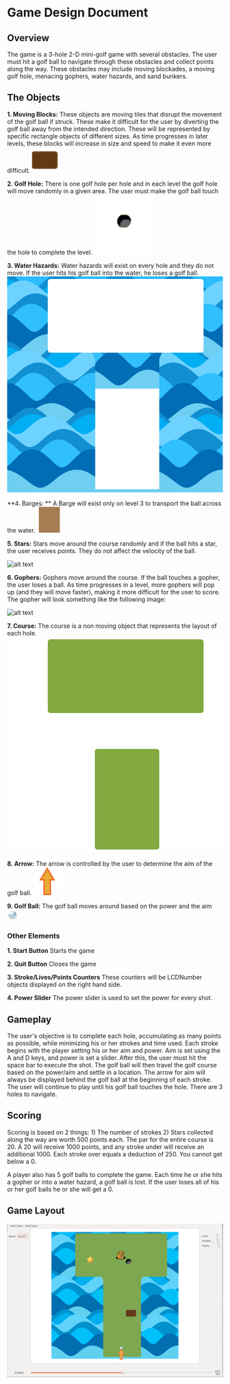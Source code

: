# Game Design Document

## Overview
The game is a 3-hole 2-D mini-golf game with several obstacles. The user must hit a golf ball to navigate through these obstacles and collect points along the way. These obstacles may include moving blockades, a moving golf hole, menacing gophers, water hazards, and sand bunkers. 

## The Objects
**1. Moving Blocks:** These objects are moving tiles that disrupt the movement of the golf ball if struck. These make it difficult for the user by diverting the golf ball away from the intended direction. These will be represented by specific rectangle objects of different sizes. As time progresses in later levels, these blocks will increase in size and speed to make it even more difficult.
![ttrojan](images/box.png "Tile")

**2. Golf Hole:** There is one golf hole per hole and in each level the golf hole will move randomly in a given area. The user must make the golf ball touch the hole to complete the level. 
![ttrojan](images/golfhole.png "Hole")

**3. Water Hazards:** Water hazards will exist on every hole and they do not move. If the user hits his golf ball into the water, he loses a golf ball. 
![ttrojan](images/w3.png "Water")

**4. Barges: ** A Barge will exist only on level 3 to transport the ball across the water. 
![ttrojan](images/barge.png "Barge")

**5. Stars:** Stars move around the course randomly and if the ball hits a star, the user receives points. They do not affect the velocity of the ball.

![alt text](http://aucklandbushirecompany.co.nz/uploads/images/Cartoon-Star.jpg "Star")

**6. Gophers:** Gophers move around the course. If the ball touches a gopher, the user loses a ball. As time progresses in a level, more gophers will pop up (and they will move faster), making it more difficult for the user to score. The gopher will look something like the following image: 

![alt text](http://i361.photobucket.com/albums/oo52/PreschoolThemes/GroundhogCartoon.jpg "Gopher")

**7. Course:** The course is a non moving object that represents the layout of each hole. 
![ttrojan](images/hole3.png "Hole 3")

**8. Arrow:** The arrow is controlled by the user to determine the aim of the golf ball.
![ttrojan](images/arrow.png "Arrow")

**9. Golf Ball:** The golf ball moves around based on the power and the aim
![ttrojan](images/golfball.png "Ball")


### Other Elements
**1. Start Button** Starts the game

**2. Quit Button** Closes the game

**3. Stroke/Lives/Points Counters** These counters will be LCDNumber objects displayed on the right hand side.

**4. Power Slider** The power slider is used to set the power for every shot.

## Gameplay
The user's objective is to complete each hole, accumulating as many points as possible, while minimizing his or her strokes and time used. Each stroke begins with the player setting his or her aim and power. Aim is set using the A and D  keys, and power is set a slider. After this, the user must hit the space bar to execute the shot. The golf ball will then travel the golf course based on the power/aim and settle in a location. The arrow for aim will always be displayed behind the golf ball at the beginning of each stroke. The user will continue to play until his golf ball touches the hole. There are 3 holes to navigate.

## Scoring
Scoring is based on 2 things: 1) The number of strokes 2)  Stars collected along the way are worth 500 points each. The par for the entire course is 20. A 20 will receive 1000 points, and any stroke under will receive an additional 1000. Each stroke over equals a deduction of 250. You cannot get below a 0.

A player also has 5 golf balls to complete the game. Each time he or she hits a gopher or into a water hazard, a golf ball is lost. If the user loses all of his or her golf balls he or she will get a 0. 

## Game Layout
![ttrojan](images/layout.png "Layout")
